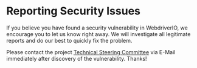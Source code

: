 # Reporting Security Issues

If you believe you have found a security vulnerability in WebdriverIO, we encourage you to let us know right away. We will investigate all legitimate reports and do our best to quickly fix the problem.

Please contact the project [Technical Steering Committee](https://github.com/webdriverio/webdriverio/blob/main/AUTHORS.md#tsc-technical-steering-committee) via E-Mail immediately after discovery of the vulnerability. Thanks!
